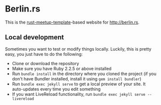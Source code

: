 # Berlin.rs 

This is the [rust-meetup-template](http://github.com/rust-community/rust-meetup-template)-based website for http://berlin.rs.

## Local development

Sometimes you want to test or modify things locally. Luckily, this is pretty easy, you just have to do the following:

- Clone or download the repository
- Make sure you have Ruby 2.2.5 or above installed
- Run `bundle install` in the directory where you cloned the project (if you don't have Bundler installed, install it using `gem install bundler`)
- Run `bundle exec jekyll serve` to get a local preview of your site. It auto-updates every time you edit something
- If you want LiveReload functionality, run `bundle exec jekyll serve --livereload`

